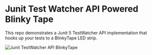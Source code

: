 # Junit Test Watcher API Powered Blinky Tape
This repo demonstrates a Junit 5 TestWatcher API implementation that hooks up your tests to a BlinkyTape LED strip.

![Junit TestWatcher API BlinkyTape](https://github.com/leeturner/BlinkyTapeTestWatcher/blob/main/images/junit-blinkytape.gif)
